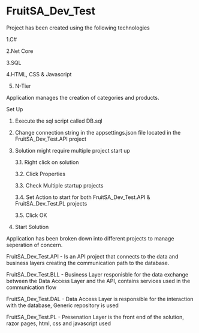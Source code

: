# FruitSA_Dev_Test

Project has been created using the following technologies

  1.C#
  
  2.Net Core
  
  3.SQL
  
  4.HTML, CSS & Javascript
  
  5. N-Tier
  
 Application manages the creation of categories and products.
 
 Set Up
 1. Execute the sql script called DB.sql
 
 2. Change connection string in the appsettings.json file located in the FruitSA_Dev_Test.API project
 
 3. Solution might require multiple project start up
 
    3.1. Right click on solution
    
    3.2. Click Properties
    
    3.3. Check Multiple startup projects
    
    3.4. Set Action to start for both FruitSA_Dev_Test.API & FruitSA_Dev_Test.PL  projects
    
    3.5. Click OK
    
 4. Start Solution
 
 Application has been broken down into different projects to manage seperation of concern.
 
 FruitSA_Dev_Test.API - Is an API project that connects to the data and business layers creating the communication path to the database.
 
 FruitSA_Dev_Test.BLL - Business Layer responisble for the data exchange between the Data Access Layer and the API, contains services used in the communication flow
 
 FruitSA_Dev_Test.DAL - Data Access Layer is responsible for the interaction with the database, Generic repository is used
 
 FruitSA_Dev_Test.PL - Presenation Layer is the front end of the solution, razor pages, html, css and javascript used
